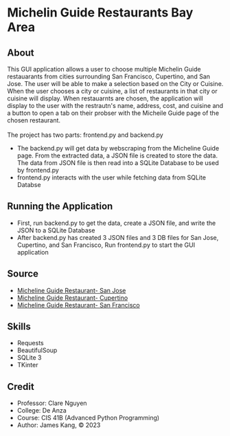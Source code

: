 # Michelin Guide Restaurants Bay Area

## About
This GUI application allows a user to choose multiple Michelin Guide restauarants from cities surrounding San Francisco, Cupertino, and San Jose. The user will be able to make a selection based on the City or Cuisine. When the user chooses a city or cuisine, a list of restaurants in that city or cuisine will display. When restauarnts are chosen, the application will display to the user with the restrautn's name, address, cost, and cuisine and a button to open a tab on their probser with the Micheile Guide page of the chosen restaurant. <br><br>
The project has two parts: frontend.py and backend.py
- The backend.py will get data by webscraping from the Micheline Guide page. From the extracted data, a JSON file is created to store the data. The data from JSON file is then read into a SQLite Database to be used by frontend.py
- frontend.py interacts with the user while fetching data from SQLite Databse

## Running the Application
- First, run backend.py to get the data, create a JSON file, and write the JSON to a SQLite Database
- After backend.py has created 3 JSON files and 3 DB files for San Jose, Cupertino, and San Francisco, Run frontend.py to start the GUI application

## Source
- [Micheline Guide Restaurant- San Jose](https://guide.michelin.com/us/en/california/san-jose/restaurants)
- [Micheline Guide Restaurant- Cupertino](https://guide.michelin.com/us/en/california/cupertino/restaurants)
- [Micheline Guide Restaurant- San Francisco](https://guide.michelin.com/us/en/california/san-francisco/restaurants)


## Skills
- Requests
- BeautifulSoup
- SQLite 3
- TKinter

## Credit
- Professor: Clare Nguyen
- College: De Anza
- Course: CIS 41B (Advanced Python Programming)
- Author: James Kang, © 2023
